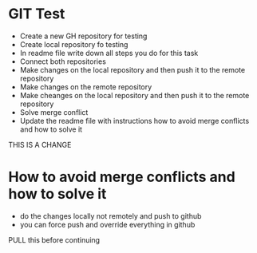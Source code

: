 # GIT Test

- Create a new GH repository for testing
- Create local repository fo testing
- In readme file write down all steps you do for this task
- Connect both repositories
- Make changes on the local repository and then push it to the remote repository
- Make changes on the remote repository
- Make cheanges on the local repository and then push it to the remote repository
- Solve merge conflict
- Update the readme file with instructions how to avoid merge conflicts and how to solve it

THIS IS A CHANGE

# How to avoid merge conflicts and how to solve it

- do the changes locally not remotely and push to github
- you can force push and override everything in github


PULL this before continuing
